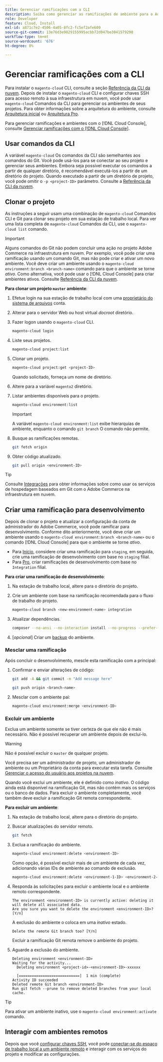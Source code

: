 ```yaml
---
title: Gerenciar ramificações com a CLI
description: Saiba como gerenciar as ramificações de ambiente para o Adobe Commerce na infraestrutura em nuvem usando a CLI da nuvem.
role: Developer
feature: Cloud, Install
exl-id: a871c7e2-4506-4a05-8fc2-fc5ef2afe609
source-git-commit: 13e76d3e9829155995acbb72d947be3041579298
workflow-type: tm+mt
source-wordcount: '676'
ht-degree: 0%

---
```


# Gerenciar ramificações com a CLI

Para instalar o `magento-cloud` CLI, consulte a seção [Referência da CLI da nuvem](../dev-tools/cloud-cli-overview.md). Depois de instalar o `magento-cloud` CLI e configurar chaves SSH para acesso remoto à sua infraestrutura em nuvem, você pode usar `magento-cloud` Comandos da CLI para gerenciar os ambientes de seus projetos. Para obter informações sobre a arquitetura do ambiente, consulte [Arquitetura inicial](../architecture/starter-architecture.md) ou [Arquitetura Pro](../architecture/pro-architecture.md).

Para gerenciar ramificações e ambientes com o [!DNL Cloud Console], consulte [Gerenciar ramificações com o [!DNL Cloud Console]](../project/console-branches.md).

## Usar comandos da CLI

A variável `magento-cloud` Os comandos da CLI são semelhantes aos comandos do Git. Você pode usá-los para se conectar ao seu projeto e gerenciar seus ambientes. Embora seja possível executar os comandos a partir de qualquer diretório, é recomendável executá-los a partir de um diretório do projeto. Quando executado a partir de um diretório de projeto, você pode omitir o `-p <project-ID>` parâmetro. Consulte a [Referência da CLI da nuvem](../dev-tools/cloud-cli-overview.md).

## Clonar o projeto

As instruções a seguir usam uma combinação de `magento-cloud` Comandos CLI e Git para clonar seu projeto em sua estação de trabalho local. Para ver uma lista completa de `magento-cloud` Comandos da CLI, use o `magento-cloud list` comando.

>[!IMPORTANT]
>
>Alguns comandos do Git não podem concluir uma ação no projeto Adobe Commerce na infraestrutura em nuvem. Por exemplo, você pode criar uma ramificação usando um comando Git, mas não pode criar e ativar um novo ambiente. Você deve criar um ambiente usando o `magento-cloud environment:branch <branch-name>` comando para que o ambiente se torne _ativo_. Como alternativa, você pode usar o [!DNL Cloud Console] para criar ambientes ativos. Consulte [Referência da CLI da nuvem](../dev-tools/cloud-cli-overview.md#git-commands).

**Para clonar um projeto `master` ambiente**:

1. Efetue login na sua estação de trabalho local com uma [proprietário do sistema de arquivos](https://experienceleague.adobe.com/docs/commerce-operations/installation-guide/prerequisites/file-system/configure-permissions.html) conta.

1. Alterar para o servidor Web ou host virtual _docroot_ diretório.

1. Fazer logon usando o `magento-cloud` CLI.

   ```bash
   magento-cloud login
   ```

1. Liste seus projetos.

   ```bash
   magento-cloud project:list
   ```

1. Clonar um projeto.

   ```bash
   magento-cloud project:get <project-ID>
   ```

   Quando solicitado, forneça um nome de diretório.

1. Altere para a variável `magento2` diretório.

1. Listar ambientes disponíveis para o projeto.

   ```bash
   magento-cloud environment:list
   ```

   >[!IMPORTANT]
   >
   >A variável `magento-cloud environment:list` exibe hierarquias de ambiente, enquanto o comando `git branch` O comando não permite.

1. Busque as ramificações remotas.

   ```bash
   git fetch origin
   ```

1. Obter código atualizado.

   ```bash
   git pull origin <environment-ID>
   ```

>[!TIP]
>
>Consulte [Integrações](../integrations/overview.md) para obter informações sobre como usar os serviços de hospedagem baseados em Git com o Adobe Commerce na infraestrutura em nuvem.

## Criar uma ramificação para desenvolvimento

Depois de clonar o projeto e atualizar a configuração da conta de administrador do Adobe Commerce, você pode ramificar para desenvolvimento. Conforme dito anteriormente, você deve criar um ambiente usando o `magento-cloud environment:branch <branch-name>` ou o comando [!DNL Cloud Console] para que o ambiente se torne _ativo_.

- Para [Início](../architecture/starter-develop-deploy-workflow.md#clone-and-branch), considere criar uma ramificação para `staging`, em seguida, crie uma ramificação de desenvolvimento com base no `staging` filial.
- Para [Pro](../architecture/pro-develop-deploy-workflow.md#development-workflow), criar ramificações de desenvolvimento com base no `Integration` filial.

**Para criar uma ramificação de desenvolvimento**:

1. Na estação de trabalho local, altere para o diretório do projeto.

1. Crie um ambiente com base na ramificação recomendada para o fluxo de trabalho do projeto.

   ```bash
   magento-cloud branch <new-environment-name> integration
   ```

1. Atualizar dependências.

   ```bash
   composer --no-ansi --no-interaction install --no-progress --prefer-dist --optimize-autoloader
   ```

1. [_opcional_] Criar um [backup](../storage/snapshots.md) do ambiente.

### Mesclar uma ramificação

Após concluir o desenvolvimento, mescle esta ramificação com a principal:

1. Confirmar e enviar alterações de código:

   ```bash
   git add -A && git commit -m "Add message here"
   ```

   ```bash
   git push origin <branch-name>
   ```

1. Mesclar com o ambiente pai:

   ```bash
   magento-cloud environment:merge <environment-ID>
   ```

### Excluir um ambiente

Exclua um ambiente somente se tiver certeza de que ele não é mais necessário. Não é possível recuperar um ambiente depois de excluí-lo.

>[!WARNING]
>
>Não é possível excluir o `master` de qualquer projeto.

Você precisa ser um administrador de projeto, um administrador de ambiente ou um Proprietário da conta para executar esta tarefa. Consulte [Gerenciar o acesso do usuário aos projetos na nuvem](../project/user-access.md).

Quando você exclui um ambiente, ele é definido como _inativo_. O código ainda está disponível na ramificação Git, mas não contém mais os serviços ou o banco de dados. Para excluir o ambiente completamente, você também deve excluir a ramificação Git remota correspondente.

**Para excluir um ambiente**:

1. Na estação de trabalho local, altere para o diretório do projeto.

1. Buscar atualizações do servidor remoto.

   ```bash
   git fetch
   ```

1. Exclua a ramificação do ambiente.

   ```bash
   magento-cloud environment:delete <environment-ID>
   ```

   Como opção, é possível excluir mais de um ambiente de cada vez, adicionando várias IDs de ambiente ao comando de exclusão.

   ```bash
   magento-cloud environment:delete <environment-1-ID> <environment-2-ID>
   ```

1. Responda às solicitações para excluir o ambiente local e o ambiente remoto correspondente.

   ```terminal
   The environment <environment-ID> is currently active: deleting it will delete all associated data.
   Are you sure you want to delete the environment <environment-ID>? [Y/n]
   ```

   A exclusão do ambiente o coloca em uma _inativo_ estado.

   ```terminal
   Delete the remote Git branch too? [Y/n]
   ```

   Excluir a ramificação Git remota remove o ambiente do projeto.

1. Aguarde a exclusão do ambiente.

   ```terminal
   Deleting environment <environment-ID>
   Waiting for the activity...
     Deleting environment <project-id>-<environment-ID>-xxxxxx
   
     [============================]  1 min (complete)
   Activity ID succeeded
   Deleted remote Git branch <environment-ID>
   Run git fetch --prune to remove deleted branches from your local cache.
   ```

>[!TIP]
>
>Para ativar um ambiente inativo, use o `magento-cloud environment:activate` comando.

## Interagir com ambientes remotos

Depois que você [configurar chaves SSH](../development/secure-connections.md), você pode [conectar-se do espaço de trabalho local a um ambiente remoto](../development/secure-connections.md#connect-to-a-remote-environment) e interagir com os serviços do projeto e modificar as configurações.
